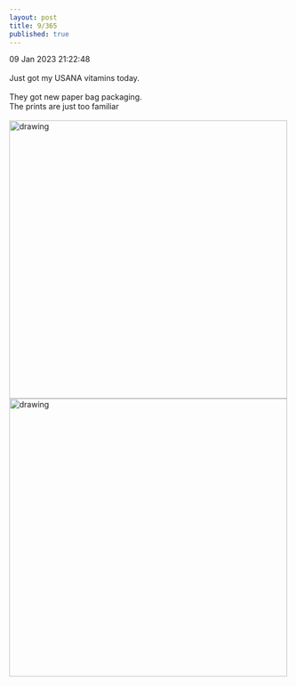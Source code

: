 ```yaml
---
layout: post
title: 9/365
published: true
---
```

09 Jan 2023 21:22:48
<br>
<br>
Just got my USANA vitamins today.
<br>
<br>
They got new paper bag packaging.
<br>
The prints are just too familiar
<br>
<br>
<img src="https://drive.google.com/uc?export=view&id=1uE1VZQmiIbxpoWsq4ALjA04nb-JgNHEh" alt="drawing" width="500"/>
<img src="https://drive.google.com/uc?export=view&id=1Bj3T4LRHh5-Cp2MK78-QRbTpjprg9pPw" alt="drawing" width="500"/>
